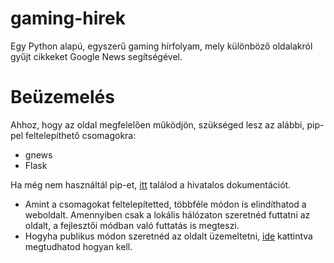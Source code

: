 # gaming-hirek
Egy Python alapú, egyszerű gaming hírfolyam, mely különböző oldalakról gyűjt cikkeket Google News segítségével.

# Beüzemelés
Ahhoz, hogy az oldal megfelelően működjön, szükséged lesz az alábbi, pip-pel feltelepíthető csomagokra:
- gnews
- Flask

Ha még nem használtál pip-et, [itt](https://packaging.python.org/tutorials/installing-packages/#id17) találod a hivatalos dokumentációt.

- Amint a csomagokat feltelepítetted, többféle módon is elindíthatod a weboldalt. Amennyiben csak a lokális hálózaton szeretnéd futtatni az oldalt, a fejlesztői módban való futtatás is megteszi.
- Hogyha publikus módon szeretnéd az oldalt üzemeltetni, [ide](https://flask.palletsprojects.com/en/2.0.x/deploying/index.html) kattintva megtudhatod hogyan kell.
